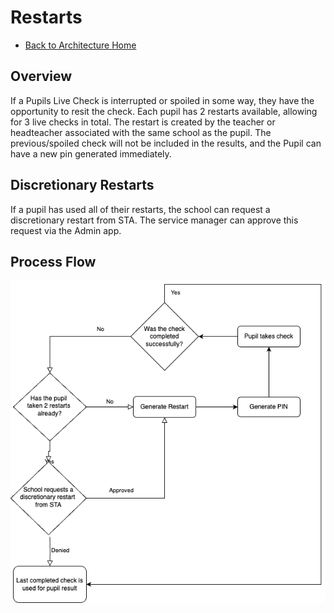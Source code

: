 # Restarts

- [Back to Architecture Home](../readme.md)

## Overview

If a Pupils Live Check is interrupted or spoiled in some way, they have the opportunity to resit the check.  Each pupil has 2 restarts available, allowing for 3 live checks in total.  The restart is created by the teacher or headteacher associated with the same school as the pupil.  The previous/spoiled check will not be included in the results, and the Pupil can have a new pin generated immediately.

## Discretionary Restarts

If a pupil has used all of their restarts, the school can request a discretionary restart from STA.  The service manager can approve this request via the Admin app.

## Process Flow

![Restarts Process](restarts-flowchart.png)
